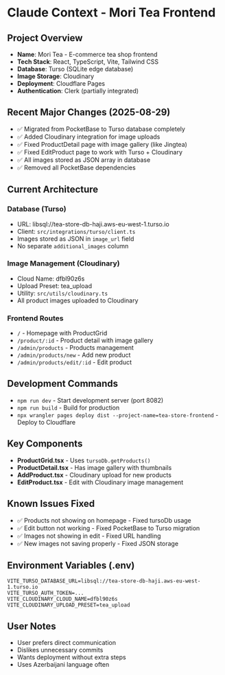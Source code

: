 # Claude Context - Mori Tea Frontend

## Project Overview
- **Name**: Mori Tea - E-commerce tea shop frontend
- **Tech Stack**: React, TypeScript, Vite, Tailwind CSS
- **Database**: Turso (SQLite edge database)
- **Image Storage**: Cloudinary
- **Deployment**: Cloudflare Pages
- **Authentication**: Clerk (partially integrated)

## Recent Major Changes (2025-08-29)
- ✅ Migrated from PocketBase to Turso database completely
- ✅ Added Cloudinary integration for image uploads
- ✅ Fixed ProductDetail page with image gallery (like Jingtea)
- ✅ Fixed EditProduct page to work with Turso + Cloudinary
- ✅ All images stored as JSON array in database
- ✅ Removed all PocketBase dependencies

## Current Architecture

### Database (Turso)
- URL: libsql://tea-store-db-haji.aws-eu-west-1.turso.io
- Client: `src/integrations/turso/client.ts`
- Images stored as JSON in `image_url` field
- No separate `additional_images` column

### Image Management (Cloudinary)
- Cloud Name: dfbl90z6s
- Upload Preset: tea_upload
- Utility: `src/utils/cloudinary.ts`
- All product images uploaded to Cloudinary

### Frontend Routes
- `/` - Homepage with ProductGrid
- `/product/:id` - Product detail with image gallery
- `/admin/products` - Products management
- `/admin/products/new` - Add new product
- `/admin/products/edit/:id` - Edit product

## Development Commands
- `npm run dev` - Start development server (port 8082)
- `npm run build` - Build for production
- `npx wrangler pages deploy dist --project-name=tea-store-frontend` - Deploy to Cloudflare

## Key Components
- **ProductGrid.tsx** - Uses `tursoDb.getProducts()`
- **ProductDetail.tsx** - Has image gallery with thumbnails
- **AddProduct.tsx** - Cloudinary upload for new products
- **EditProduct.tsx** - Edit with Cloudinary image management

## Known Issues Fixed
- ✅ Products not showing on homepage - Fixed tursoDb usage
- ✅ Edit button not working - Fixed PocketBase to Turso migration
- ✅ Images not showing in edit - Fixed URL handling
- ✅ New images not saving properly - Fixed JSON storage

## Environment Variables (.env)
```
VITE_TURSO_DATABASE_URL=libsql://tea-store-db-haji.aws-eu-west-1.turso.io
VITE_TURSO_AUTH_TOKEN=...
VITE_CLOUDINARY_CLOUD_NAME=dfbl90z6s
VITE_CLOUDINARY_UPLOAD_PRESET=tea_upload
```

## User Notes
- User prefers direct communication
- Dislikes unnecessary commits
- Wants deployment without extra steps
- Uses Azerbaijani language often